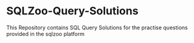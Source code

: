 # SQLZoo-Query-Solutions
This Repository contains SQL Query Solutions for the practise questions provided in the sqlzoo platform
